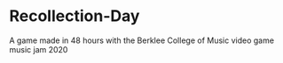 # Recollection-Day
A game made in 48 hours with the Berklee College of Music video game music jam 2020
